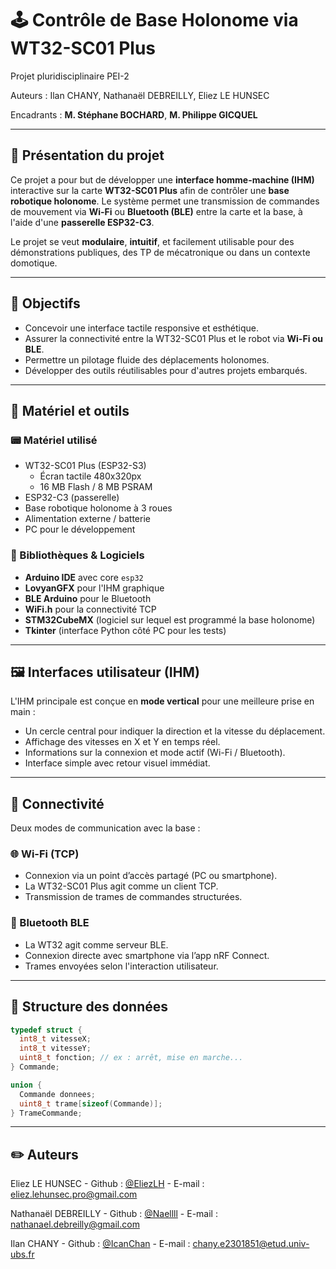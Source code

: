 # 🕹️ Contrôle de Base Holonome via WT32-SC01 Plus

Projet pluridisciplinaire PEI-2 

Auteurs : Ilan CHANY, Nathanaël DEBREILLY, Eliez LE HUNSEC

Encadrants : **M. Stéphane BOCHARD**, **M. Philippe GICQUEL**

---

## 📌 Présentation du projet

Ce projet a pour but de développer une **interface homme-machine (IHM)** interactive sur la carte **WT32-SC01 Plus** afin de contrôler une **base robotique holonome**. Le système permet une transmission de commandes de mouvement via **Wi-Fi** ou **Bluetooth (BLE)** entre la carte et la base, à l'aide d'une **passerelle ESP32-C3**.

Le projet se veut **modulaire**, **intuitif**, et facilement utilisable pour des démonstrations publiques, des TP de mécatronique ou dans un contexte domotique.

---

## 🎯 Objectifs

- Concevoir une interface tactile responsive et esthétique.
- Assurer la connectivité entre la WT32-SC01 Plus et le robot via **Wi-Fi ou BLE**.
- Permettre un pilotage fluide des déplacements holonomes.
- Développer des outils réutilisables pour d'autres projets embarqués.

---

## 🧰 Matériel et outils

### 📟 Matériel utilisé

- WT32-SC01 Plus (ESP32-S3)
  - Écran tactile 480x320px
  - 16 MB Flash / 8 MB PSRAM
- ESP32-C3 (passerelle)
- Base robotique holonome à 3 roues
- Alimentation externe / batterie
- PC pour le développement

### 🧪 Bibliothèques & Logiciels

- **Arduino IDE** avec core `esp32`
- **LovyanGFX** pour l'IHM graphique
- **BLE Arduino** pour le Bluetooth
- **WiFi.h** pour la connectivité TCP
- **STM32CubeMX** (logiciel sur lequel est programmé la base holonome)
- **Tkinter** (interface Python côté PC pour les tests)

---

## 🖼️ Interfaces utilisateur (IHM)

L'IHM principale est conçue en **mode vertical** pour une meilleure prise en main :

- Un cercle central pour indiquer la direction et la vitesse du déplacement.
- Affichage des vitesses en X et Y en temps réel.
- Informations sur la connexion et mode actif (Wi-Fi / Bluetooth).
- Interface simple avec retour visuel immédiat.

---

## 🔗 Connectivité

Deux modes de communication avec la base :

### 🌐 Wi-Fi (TCP)
- Connexion via un point d’accès partagé (PC ou smartphone).
- La WT32-SC01 Plus agit comme un client TCP.
- Transmission de trames de commandes structurées.

### 📶 Bluetooth BLE
- La WT32 agit comme serveur BLE.
- Connexion directe avec smartphone via l’app nRF Connect.
- Trames envoyées selon l'interaction utilisateur.

---

## 📐 Structure des données

```cpp
typedef struct {
  int8_t vitesseX;
  int8_t vitesseY;
  uint8_t fonction; // ex : arrêt, mise en marche...
} Commande;

union {
  Commande donnees;
  uint8_t trame[sizeof(Commande)];
} TrameCommande;
```
---

## ✏️ Auteurs

Eliez LE HUNSEC - Github : [@EliezLH](https://github.com/EliezLH) - E-mail : eliez.lehunsec.pro@gmail.com

Nathanaël DEBREILLY - Github : [@Naellll](https://github.com/Naellll) - E-mail : nathanael.debreilly@gmail.com

Ilan CHANY - Github : [@IcanChan](https://github.com/IcanChan) - E-mail : chany.e2301851@etud.univ-ubs.fr
